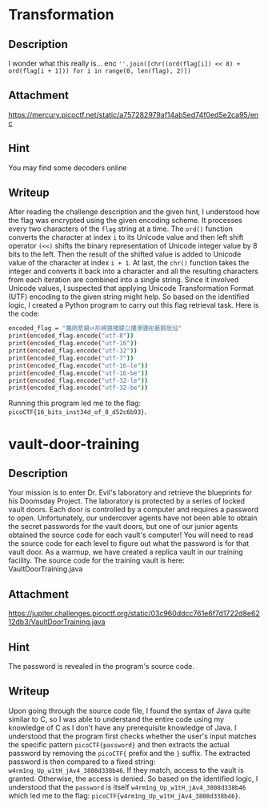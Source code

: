 # Transformation

## Description
I wonder what this really is... enc 
`''.join([chr((ord(flag[i]) << 8) + ord(flag[i + 1])) for i in range(0, len(flag), 2)])`

## Attachment
https://mercury.picoctf.net/static/a757282979af14ab5ed74f0ed5e2ca95/enc

## Hint
You may find some decoders online

## Writeup
After reading the challenge description and the given hint, I understood how the flag was encrypted using the given encoding scheme.
It processes every two characters of the `flag` string at a time.
The `ord()` function converts the character at index `i` to its Unicode value and then left shift operator `(<<)` shifts the binary representation of Unicode integer value by 8 bits to the left.
Then the result of the shifted value is added to Unicode value of the character at index `i + 1`.
At last, the `chr()` function takes the integer and converts it back into a character and all the resulting characters from each iteration are combined into a single string.
Since it involved Unicode values, I suspected that applying Unicode Transformation Format (UTF) encoding to the given string might help.
So based on the identified logic, I created a Python program to carry out this flag retrieval task. Here is the code:
```bash
encoded_flag = "灩捯䍔䙻ㄶ形楴獟楮獴㌴摟潦弸彤㔲挶戹㍽"
print(encoded_flag.encode("utf-8"))
print(encoded_flag.encode("utf-16"))
print(encoded_flag.encode("utf-32"))
print(encoded_flag.encode("utf-7"))
print(encoded_flag.encode("utf-16-le"))
print(encoded_flag.encode("utf-16-be"))
print(encoded_flag.encode("utf-32-le"))
print(encoded_flag.encode("utf-32-be"))
```
Running this program led me to the flag: `picoCTF{16_bits_inst34d_of_8_d52c6b93}`.

# vault-door-training

## Description
Your mission is to enter Dr. Evil's laboratory and retrieve the blueprints for his Doomsday Project. The laboratory is protected by a series of locked vault doors. Each door is controlled by a computer and requires a password to open. Unfortunately, our undercover agents have not been able to obtain the secret passwords for the vault doors, but one of our junior agents obtained the source code for each vault's computer! You will need to read the source code for each level to figure out what the password is for that vault door. As a warmup, we have created a replica vault in our training facility. The source code for the training vault is here: VaultDoorTraining.java

## Attachment
https://jupiter.challenges.picoctf.org/static/03c960ddcc761e6f7d1722d8e6212db3/VaultDoorTraining.java

## Hint
The password is revealed in the program's source code.

## Writeup
Upon going through the source code file, I found the syntax of Java quite similar to C, so I was able to understand the entire code using my knowledge of C as I don't have any prerequisite knowledge of Java.
I understood that the program first checks whether the user's input matches the specific pattern `picoCTF{password}` and then extracts the actual password by removing the `picoCTF{` prefix and the `}` suffix.
The extracted password is then compared to a fixed string: `w4rm1ng_Up_w1tH_jAv4_3808d338b46`.
If they match, access to the vault is granted. Otherwise, the access is denied.
So based on the identified logic, I understood that the `password` is itself `w4rm1ng_Up_w1tH_jAv4_3808d338b46` which led me to the flag: `picoCTF{w4rm1ng_Up_w1tH_jAv4_3808d338b46}`.

